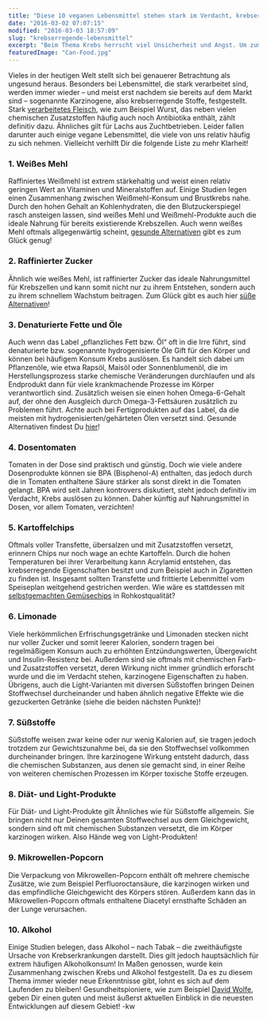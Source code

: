 ```yaml
---
title: "Diese 10 veganen Lebensmittel stehen stark im Verdacht, krebserregend zu sein!"
date: "2016-03-02 07:07:15"
modified: "2016-03-03 18:57:09"
slug: "krebserregende-lebensmittel"
excerpt: "Beim Thema Krebs herrscht viel Unsicherheit und Angst. Um zumindest einige Unsicherheitsfaktoren zu minimieren, ist es ratsam, auf diese 10 Lebensmittel zu verzichten!"
featuredImage: "Can-Food.jpg"
---
```


Vieles in der heutigen Welt stellt sich bei genauerer Betrachtung als ungesund heraus. Besonders bei Lebensmittel, die stark verarbeitet sind, werden immer wieder – und meist erst nachdem sie bereits auf dem Markt sind – sogenannte Karzinogene, also krebserregende Stoffe, festgestellt. Stark [verarbeitetes Fleisch](https://www.organicconsumers.org/old_articles/foodsafety/processedmeat050305.php), wie zum Beispiel Wurst, das neben vielen chemischen Zusatzstoffen häufig auch noch Antibiotika enthält, zählt definitiv dazu. Ähnliches gilt für Lachs aus Zuchtbetrieben. Leider fallen darunter auch einige vegane Lebensmittel, die viele von uns relativ häufig zu sich nehmen. Vielleicht verhilft Dir die folgende Liste zu mehr Klarheit!

### 1\. Weißes Mehl

Raffiniertes Weißmehl ist extrem stärkehaltig und weist einen relativ geringen Wert an Vitaminen und Mineralstoffen auf. Einige Studien legen einen Zusammenhang zwischen Weißmehl-Konsum und Brustkrebs nahe. Durch den hohen Gehalt an Kohlenhydraten, die den Blutzuckerspiegel rasch ansteigen lassen, sind weißes Mehl und Weißmehl-Produkte auch die ideale Nahrung für bereits existierende Krebszellen. Auch wenn weißes Mehl oftmals allgegenwärtig scheint, [gesunde Alternativen](https://www.veganblatt.com/mehl-alternativen) gibt es zum Glück genug!

### 2\. Raffinierter Zucker

Ähnlich wie weißes Mehl, ist raffinierter Zucker das ideale Nahrungsmittel für Krebszellen und kann somit nicht nur zu ihrem Entstehen, sondern auch zu ihrem schnellem Wachstum beitragen. Zum Glück gibt es auch hier [süße Alternativen](https://www.veganblatt.com/statt-zucker)!

### 3\. Denaturierte Fette und Öle

Auch wenn das Label „pflanzliches Fett bzw. Öl“ oft in die Irre führt, sind denaturierte bzw. sogenannte hydrogenisierte Öle Gift für den Körper und können bei häufigem Konsum Krebs auslösen. Es handelt sich dabei um Pflanzenöle, wie etwa Rapsöl, Maisöl oder Sonnenblumenöl, die im Herstellungsprozess starke chemische Veränderungen durchlaufen und als Endprodukt dann für viele krankmachende Prozesse im Körper verantwortlich sind. Zusätzlich weisen sie einen hohen Omega-6-Gehalt auf, der ohne den Ausgleich durch Omega-3-Fettsäuren zusätzlich zu Problemen führt. Achte auch bei Fertigprodukten auf das Label, da die meisten mit hydrogenisierten/gehärteten Ölen versetzt sind. Gesunde Alternativen findest Du [hier](https://www.veganblatt.com/gesunde-pflanzliche-oele)!

### 4\. Dosentomaten

Tomaten in der Dose sind praktisch und günstig. Doch wie viele andere Dosenprodukte können sie BPA (Bisphenol-A) enthalten, das jedoch durch die in Tomaten enthaltene Säure stärker als sonst direkt in die Tomaten gelangt. BPA wird seit Jahren kontrovers diskutiert, steht jedoch definitiv im Verdacht, Krebs auslösen zu können. Daher künftig auf Nahrungsmittel in Dosen, vor allem Tomaten, verzichten!

### 5\. Kartoffelchips

Oftmals voller Transfette, übersalzen und mit Zusatzstoffen versetzt, erinnern Chips nur noch wage an echte Kartoffeln. Durch die hohen Temperaturen bei ihrer Verarbeitung kann Acrylamid entstehen, das krebserregende Eigenschaften besitzt und zum Beispiel auch in Zigaretten zu finden ist. Insgesamt sollten Transfette und frittierte Lebenmittel vom Speiseplan weitgehend gestrichen werden. Wie wäre es stattdessen mit [selbstgemachten Gemüsechips](https://www.veganblatt.com/rohkost-gemuese-chips-selbstgemacht) in Rohkostqualität?

### 6\. Limonade

Viele herkömmlichen Erfrischungsgetränke und Limonaden stecken nicht nur voller Zucker und somit leerer Kalorien, sondern tragen bei regelmäßigem Konsum auch zu erhöhten Entzündungswerten, Übergewicht und Insulin-Resistenz bei. Außerdem sind sie oftmals mit chemischen Farb- und Zusatzstoffen versetzt, deren Wirkung nicht immer gründlich erforscht wurde und die im Verdacht stehen, karzinogene Eigenschaften zu haben. Übrigens, auch die Light-Varianten mit diversen Süßstoffen bringen Deinen Stoffwechsel durcheinander und haben ähnlich negative Effekte wie die gezuckerten Getränke (siehe die beiden nächsten Punkte)!

### 7\. Süßstoffe

Süßstoffe weisen zwar keine oder nur wenig Kalorien auf, sie tragen jedoch trotzdem zur Gewichtszunahme bei, da sie den Stoffwechsel vollkommen durcheinander bringen. Ihre karzinogene Wirkung entsteht dadurch, dass die chemischen Substanzen, aus denen sie gemacht sind, in einer Reihe von weiteren chemischen Prozessen im Körper toxische Stoffe erzeugen.

### 8\. Diät- und Light-Produkte

Für Diät- und Light-Produkte gilt Ähnliches wie für Süßstoffe allgemein. Sie bringen nicht nur Deinen gesamten Stoffwechsel aus dem Gleichgewicht, sondern sind oft mit chemischen Substanzen versetzt, die im Körper karzinogen wirken. Also Hände weg von Light-Produkten!

### 9\. Mikrowellen-Popcorn

Die Verpackung von Mikrowellen-Popcorn enthält oft mehrere chemische Zusätze, wie zum Beispiel Perfluoroctansäure, die karzinogen wirken und das empfindliche Gleichgewicht des Körpers stören. Außerdem kann das in Mikrowellen-Popcorn oftmals enthaltene Diacetyl ernsthafte Schäden an der Lunge verursachen.

### 10\. Alkohol

Einige Studien belegen, dass Alkohol – nach Tabak – die zweithäufigste Ursache von Krebserkrankungen darstellt. Dies gilt jedoch hauptsächlich für extrem häufigen Alkoholkonsum! In Maßen genossen, wurde kein Zusammenhang zwischen Krebs und Alkohol festgestellt. Da es zu diesem Thema immer wieder neue Erkenntnisse gibt, lohnt es sich auf dem Laufenden zu bleiben! Gesundheitspioniere, wie zum Beispiel [David Wolfe](http://www.davidwolfe.com/?s=cancer), geben Dir einen guten und meist äußerst aktuellen Einblick in die neuesten Entwicklungen auf diesem Gebiet! -kw